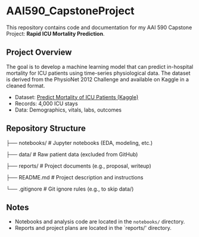 # AAI590_CapstoneProject

This repository contains code and documentation for my AAI 590 Capstone Project: **Rapid ICU Mortality Prediction**.

## Project Overview

The goal is to develop a machine learning model that can predict in-hospital mortality for ICU patients using time-series physiological data. The dataset is derived from the PhysioNet 2012 Challenge and available on Kaggle in a cleaned format.

- Dataset: [Predict Mortality of ICU Patients (Kaggle)](https://www.kaggle.com/datasets/msafi04/predict-mortality-of-icu-patients-physionet/data)
- Records: 4,000 ICU stays
- Data: Demographics, vitals, labs, outcomes

## Repository Structure

├── notebooks/ # Jupyter notebooks (EDA, modeling, etc.)

├── data/ # Raw patient data (excluded from GitHub)

├── reports/ # Project documents (e.g., proposal, writeup)

├── README.md # Project description and instructions

└── .gitignore # Git ignore rules (e.g., to skip data/)

## Notes

- Notebooks and analysis code are located in the `notebooks/` directory.
- Reports and project plans are located in the `reports/' directory.

